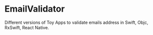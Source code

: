 # EmailValidator
Different versions of Toy Apps to validate emails address in Swift, Objc, RxSwift, React Native.
